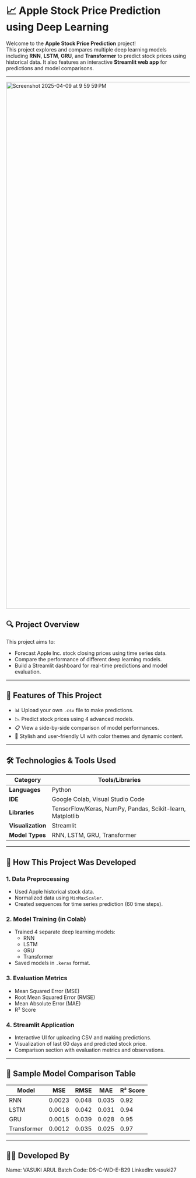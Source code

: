 # 📈 Apple Stock Price Prediction using Deep Learning

Welcome to the **Apple Stock Price Prediction** project!  
This project explores and compares multiple deep learning models including **RNN**, **LSTM**, **GRU**, and **Transformer** to predict stock prices using historical data. It also features an interactive **Streamlit web app** for predictions and model comparisons.

---

<img width="1440" alt="Screenshot 2025-04-09 at 9 59 59 PM" src="https://github.com/user-attachments/assets/b6d6988f-8418-4166-9126-88128f3366c3" />

## 🔍 Project Overview

This project aims to:
- Forecast Apple Inc. stock closing prices using time series data.
- Compare the performance of different deep learning models.
- Build a Streamlit dashboard for real-time predictions and model evaluation.

---

## 📌 Features of This Project

- 📊 Upload your own `.csv` file to make predictions.
- 📉 Predict stock prices using 4 advanced models.
- 📋 View a side-by-side comparison of model performances.
- 🎨 Stylish and user-friendly UI with color themes and dynamic content.

---

## 🛠 Technologies & Tools Used

| Category          | Tools/Libraries                                       |
|------------------|--------------------------------------------------------|
| **Languages**     | Python                                                 |
| **IDE**           | Google Colab, Visual Studio Code                      |
| **Libraries**     | TensorFlow/Keras, NumPy, Pandas, Scikit-learn, Matplotlib |
| **Visualization** | Streamlit                                             |
| **Model Types**   | RNN, LSTM, GRU, Transformer                           |

---

## 🔄 How This Project Was Developed

### 1. Data Preprocessing
- Used Apple historical stock data.
- Normalized data using `MinMaxScaler`.
- Created sequences for time series prediction (60 time steps).

### 2. Model Training (in Colab)
- Trained 4 separate deep learning models:
  - RNN
  - LSTM
  - GRU
  - Transformer
- Saved models in `.keras` format.

### 3. Evaluation Metrics
- Mean Squared Error (MSE)
- Root Mean Squared Error (RMSE)
- Mean Absolute Error (MAE)
- R² Score

### 4. Streamlit Application
- Interactive UI for uploading CSV and making predictions.
- Visualization of last 60 days and predicted stock price.
- Comparison section with evaluation metrics and observations.

---

## 🧪 Sample Model Comparison Table

| Model       | MSE     | RMSE   | MAE    | R² Score |
|-------------|---------|--------|--------|----------|
| RNN         | 0.0023  | 0.048  | 0.035  | 0.92     |
| LSTM        | 0.0018  | 0.042  | 0.031  | 0.94     |
| GRU         | 0.0015  | 0.039  | 0.028  | 0.95     |
| Transformer | 0.0012  | 0.035  | 0.025  | 0.97     |

---

## 👩‍💻 Developed By

Name: VASUKI ARUL
Batch Code: DS-C-WD-E-B29
LinkedIn: vasuki27

